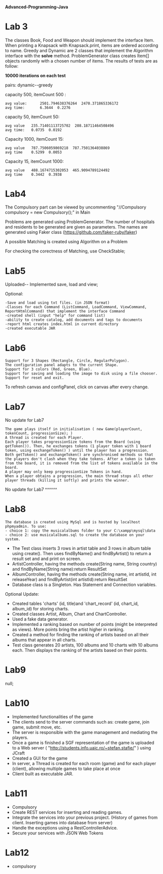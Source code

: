 #### Advanced-Programming-Java

# Lab 3

The classes Book, Food and Weapon should implement the interface Item.
   When printing a Knapsack with Knapsack.print, items are ordered according to name.
   Greedy and Dynamic are 2 classes that implement the Algorithm interface with the **solve** method.
   ProblemGenerator class creates Item[] objects randomly with a chosen number of items.
   The results of tests are as follow:


**10000 iterations on each test**

pairs: dynamic--greedy


capacity 500, itemCount 500 : 

	avg value:  	2501.794638376264  2470.371865336172
   	avg time:     	6.3644  0.2276

capacity 50, itemCount 50:

    avg value 	235.71401113725702  208.18711464508496
	avg time: 	0.0735  0.0192

Capacity 1000, itemCount 15: 	

    avg value  	787.7506059869218  787.7501364038869
	avg time  	0.5299  0.0053

Capacity 15, itemCount 1000:
        
 	avg value	488.1674715302053  465.9094789124492
    avg time	0.3442  0.3938



# Lab4

The Compulsory part can be viewed by uncommenting "//Compulsory compulsory = new Compulsory();" in Main

Problems are generated using ProblemGenerator. The number of hospitals and residents to be generated are given as parameters. The names are generated using Faker class (https://github.com/faker-ruby/faker)

A possible Matching is created using Algorithm on a Problem

For checking the corectness of Matching, use CheckStable;


# Lab5

Uploaded--
Implemented save, load and view; 

Optional:
    
    -Save and load using txt files. (in JSON format)
    -Classes for each Command (ListCommand, LoadCommand, ViewCommand, ReportHtmlCommand) that implement the interface Command
    -created shell (input "help" for command list)
    -ability to create catalog, add documents and tags to documents
    -report html creates index.html in current directory
    -created executable JAR

# Lab6

    Support for 3 Shapes (Rectangle, Circle, RegularPolygon).
    The configuration panel adapts to the current Shape.
    Support for 3 colors (Red, Green, Blue).
    Support for saving and loading the image to disk using a file chooser.
    Support for reset and exit.
To refresh canvas and configPanel, click on canvas after every change.

# Lab7
No update for Lab7

    The game plays itself in initialisation ( new Game(playerCount, tokenCount, progressionSize); )
    A thread is created for each Player.
    Each player takes progressionSize tokens from the Board (using getToken()). Then, he exchanges tokens (1 player token with 1 board token, using exchangeToken() ) until the player has a progression.
    Both getToken() and exchangeToken() are synchronised methods so that the players don't clash when they take tokens. After a token is taken from the board, it is removed from the list of tokens available in the board.
    A player may only keep progressionSize Tokens in hand.
    When a player obtains a progression, the main thread stops all other player threads (killing it softly) and prints the winner.

No update for Lab7 ^^^^^^

# Lab8

    The database is created using MySql and is hosted by localhost phpmyadmin. To use:
    - choice 1: copy the musicalalbums folder to your C:\xampp\mysql\data
    - choice 2: use musicalalbums.sql to create the database on your system.
 
- The Test class inserts 3 rows in artist table and 3 rows in album table using create(). Then uses findByName() and findByArtist() to return a result set and and print on screen.
- ArtistController, having the methods create(String name, String country) and findByName(String name):return ResultSet
- AlbumController, having the methods create(String name, int artistId, int releaseYear) and findByArtist(int artistId):return ResultSet
- Database class is a Singleton. Has Statement and Connection variables.
 
Optional Update:

- Created tables 'charts' (id, title)and 'chart_record' (id, chart_id, album_id) for storing charts.
- Created classes Artist, Album, Chart and ChartController.
- Used a fake data generator.
- Implemented a ranking based on number of points (might be interpreted as views). More points bring the artist higher in ranking.
- Created a method for finding the ranking of artists based on all their albums that appear in all charts. 
- Test class generates 20 artists, 100 albums and 10 charts with 10 albums each. Then displays the ranking of the artists based on their points.

# Lab9

null;

# Lab10

- Implemented functionalities of the game
- The clients send to the server commands such as: create game, join game, submit move, etc.
- The server is responsible with the game management and mediating the players.
- Once a game is finished a SGF representation of the game is uploaded to a Web server ( "http://students.info.uaic.ro/~stefan.stafie/" ) using JCraft
- Created a GUI for the game
- In server, a Thread is created for each room (game) and for each player (client), allowing multiple games to take place at once
- Client built as executable JAR. 

# Lab11
- Compulsory
- Create REST services for inserting and reading games.
- Integrate the services into your previous project. (History of games from client. Inserting games into database from server)
- Handle the exceptions using a RestControllerAdvice.
- Secure your services with JSON Web Tokens

# Lab12

- compulsory